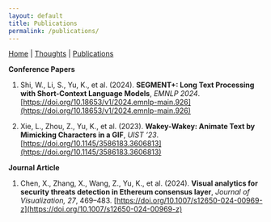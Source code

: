 ```yaml
---
layout: default
title: Publications
permalink: /publications/
---
```


[Home](/) | [Thoughts](/thoughts/) | [Publications](/publications/)

**Conference Papers**  

1. Shi, W., Li, S., Yu, K., et al. (2024). **SEGMENT+: Long Text Processing with Short-Context Language Models**, _EMNLP 2024_. [https://doi.org/10.18653/v1/2024.emnlp-main.926](https://doi.org/10.18653/v1/2024.emnlp-main.926)  

2. Xie, L., Zhou, Z., Yu, K., et al. (2023). **Wakey-Wakey: Animate Text by Mimicking Characters in a GIF**, _UIST ’23_. [https://doi.org/10.1145/3586183.3606813](https://doi.org/10.1145/3586183.3606813)  

**Journal Article**  

1. Chen, X., Zhang, X., Wang, Z., Yu, K., et al. (2024). **Visual analytics for security threats detection in Ethereum consensus layer**, _Journal of Visualization, 27_, 469–483. [https://doi.org/10.1007/s12650-024-00969-z](https://doi.org/10.1007/s12650-024-00969-z)